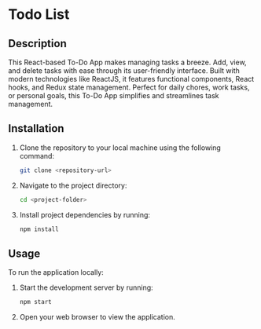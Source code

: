 # Todo List

## Description

This React-based To-Do App makes managing tasks a breeze. Add, view, and delete tasks with ease through its user-friendly interface. Built with modern technologies like ReactJS, it features functional components, React hooks, and Redux state management. Perfect for daily chores, work tasks, or personal goals, this To-Do App simplifies and streamlines task management.

## Installation

1. Clone the repository to your local machine using the following command:
   ```bash
   git clone <repository-url>
2. Navigate to the project directory:
   ```bash
   cd <project-folder>
3. Install project dependencies by running:
   ```bash
   npm install
   
## Usage

To run the application locally:

1. Start the development server by running:
   ```bash
   npm start
2. Open your web browser to view the application.

